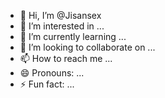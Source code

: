 - 👋 Hi, I’m @Jisansex
- 👀 I’m interested in ...
- 🌱 I’m currently learning ...
- 💞️ I’m looking to collaborate on ...
- 📫 How to reach me ...
- 😄 Pronouns: ...
- ⚡ Fun fact: ...

<!---
Jisansex/Jisansex is a ✨ special ✨ repository because its `README.md` (this file) appears on your GitHub profile.
You can click the Preview link to take a look at your changes.
--->
